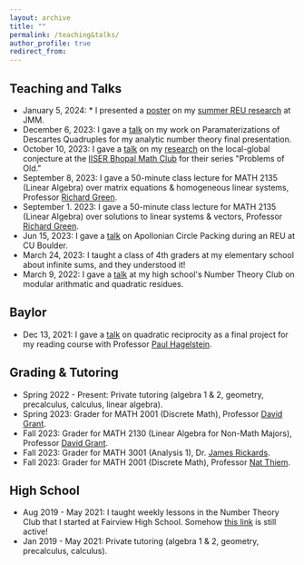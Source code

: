 ```yaml
---
layout: archive
title: ""
permalink: /teaching&talks/
author_profile: true
redirect_from:
---
```


## Teaching and Talks
  * January 5, 2024: * I presented a [poster](/files/Poster.pdf) on my <a href="https://clydekertzer.com/papers/">summer REU research</a> at JMM.
  * December 6, 2023: I gave a [talk](/files/Presentation__Apollonian_Circle_Packing___Parameterizations_of_Descartes_Quadrupless.pdf) on my work on Paramaterizations of Descartes Quadruples for my analytic number theory final presentation.
  * October 10, 2023: I gave a [talk](/files/Presentation__Apollonian_Circle_Packing___the_Local_Global_Conjecture.pdf) on my <a href="https://clydekertzer.com/papers/">research</a> on the local-global conjecture at the <a href="https://sites.google.com/view/maths-club-iiser-bhopal/">IISER Bhopal Math Club</a> for their series "Problems of Old."
  * September 8, 2023: I gave a 50-minute class lecture for MATH 2135 (Linear Algebra) over matrix equations & homogeneous linear systems, Professor <a href="https://math.colorado.edu/~rmg/">Richard Green</a>. 
  * September 1. 2023: I gave a 50-minute class lecture for MATH 2135 (Linear Algebra) over solutions to linear systems & vectors, Professor <a href="https://math.colorado.edu/~rmg/">Richard Green</a>. 
  * Jun 15, 2023: I gave a [talk](/files/PresentationApollonianCirclePacking.pdf) on Apollonian Circle Packing during an REU at CU Boulder.
  * March 24, 2023: I taught a class of 4th graders at my elementary school about infinite sums, and they understood it!
  * March 9, 2022: I gave a [talk](/files/PresentationQuadraticReciprocity.pdf) at my high school's Number Theory Club on modular arithmatic and quadratic residues.

## Baylor
  * Dec 13, 2021: I gave a [talk](/files/PresentationQuadraticReciprocity.pdf) on quadratic reciprocity as a final project for my reading course with Professor <a href="https://www.baylor.edu/math/index.php?id=54007">Paul Hagelstein</a>.

## Grading & Tutoring
  * Spring 2022 - Present: Private tutoring (algebra 1 & 2, geometry, precalculus, calculus, linear algebra).
  * Spring 2023: Grader for MATH 2001 (Discrete Math), Professor <a href="https://www.colorado.edu/math/david-grant">David Grant</a>.
  * Fall 2023: Grader for MATH 2130 (Linear Algebra for Non-Math Majors), Professor <a href="https://www.colorado.edu/math/david-grant">David Grant</a>.
  * Fall 2023: Grader for MATH 3001 (Analysis 1), Dr. <a href="https://math.colorado.edu/~jari2770/">James Rickards</a>.
  * Fall 2023: Grader for MATH 2001 (Discrete Math), Professor <a href="https://www.colorado.edu/math/nathaniel-thiem">Nat Thiem</a>.

## High School
  * Aug 2019 - May 2021: I taught weekly lessons in the Number Theory Club that I started at Fairview High School. Somehow <a href="https://fah.bvsd.org/clubs-activities/number-theory-club">this link</a> is still active!
  * Jan 2019 - May 2021: Private tutoring (algebra 1 & 2, geometry, precalculus, calculus).
